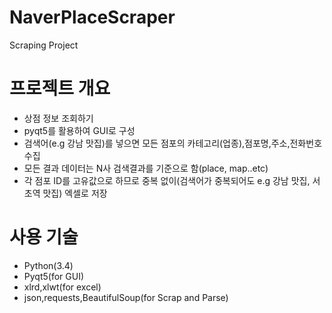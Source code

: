 # NaverPlaceScraper
Scraping Project
# 프로젝트 개요
- 상점 정보 조회하기
- pyqt5를 활용하여 GUI로 구성
- 검색어(e.g 강남 맛집)를 넣으면 모든 점포의 카테고리(업종),점포명,주소,전화번호 수집
- 모든 결과 데이터는 N사 검색결과를 기준으로 함(place, map..etc)
- 각 점포 ID를 고유값으로 하므로 중복 없이(검색어가 중복되어도 e.g 강남 맛집, 서초역 맛집) 엑셀로 저장

# 사용 기술
- Python(3.4)
- Pyqt5(for GUI)
- xlrd,xlwt(for excel)
- json,requests,BeautifulSoup(for Scrap and Parse)
